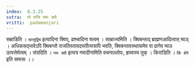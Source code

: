 ```yaml
---
index:  8.3.25
sutra:  मो राजि समः क्वौ
vritti:  padamanjari
---
```


सम्राडिति । `सत्सूद्विष` इत्यादिना क्विप्, व्रश्चादिना षत्वम् । साम्राज्यमिति । क्विबन्ताद् ब्राह्मणआदित्वात् ष्यञ् । अधिकसद्भावेऽपि क्विबन्तो राजतिस्तावदस्तीत्यत्रापि भवति, क्विबन्तावस्थायामेव वा प्रागेव ष्यञ उत्पत्तेर्मत्वम् ।
संयदिति । `गमः क्वौ` इत्यत्र गमादीनामिति वचनाल्लोपः, ह्रस्वस्य तुक् । किराडिति । `किं क्षेपे` इति समासः ।।
